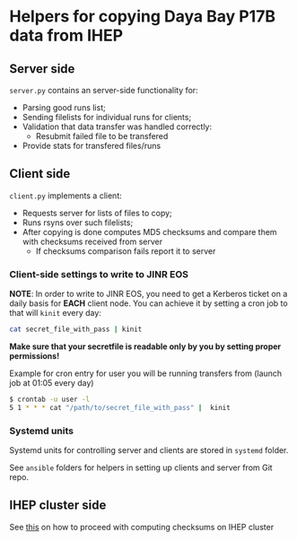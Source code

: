 # Helpers for copying Daya Bay P17B data from IHEP

## Server side
`server.py` contains an server-side functionality for:

- Parsing good runs list;
- Sending filelists for individual runs for clients;
- Validation that data transfer was handled correctly:
    - Resubmit failed file to be transfered
- Provide stats for transfered files/runs

## Client side
`client.py` implements a client:

 - Requests server for lists of files to copy;
 - Runs rsyns over such filelists;
 - After copying is done computes MD5 checksums and compare them with
   checksums received from server
   - If checksums comparison fails report it to server

### Client-side settings to write to JINR EOS
**NOTE**: In order to write to JINR EOS, you need to get a Kerberos ticket on a
daily basis for **EACH** client node. You can achieve it by setting a cron
job to that will `kinit` every day:
```bash
cat secret_file_with_pass | kinit
```
**Make sure that your secretfile is readable only by you by setting proper
permissions!**

Example for cron entry for user you will be running transfers from (launch job at 01:05 every day)
```bash
$ crontab -u user -l
5 1 * * * cat "/path/to/secret_file_with_pass" |  kinit
```

### Systemd units
Systemd units for controlling server and clients are stored in `systemd`
folder.

See `ansible` folders for helpers in setting up clients and server from Git
repo.


## IHEP cluster side
See [this](ihep_cluster.md) on how to proceed with computing checksums on IHEP
cluster

